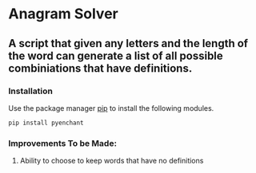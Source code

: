 # Anagram Solver
## A script that given any letters and the length of the word can generate a list of all possible combiniations that have definitions.

### Installation
Use the package manager [pip](https://pip.pypa.io/en/stable/) to install the following modules.

```bash
pip install pyenchant
```

### Improvements To be Made:

1. Ability to choose to keep words that have no definitions
